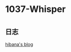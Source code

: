 # 1037-Whisper
#
## 日志 
<a href = "https://v3nividiv1ci.github.io/2021/03/21/1037-Whisper-%E5%AE%9E%E4%B9%A0%E6%97%A5%E5%BF%97/">hibana's blog<a>
